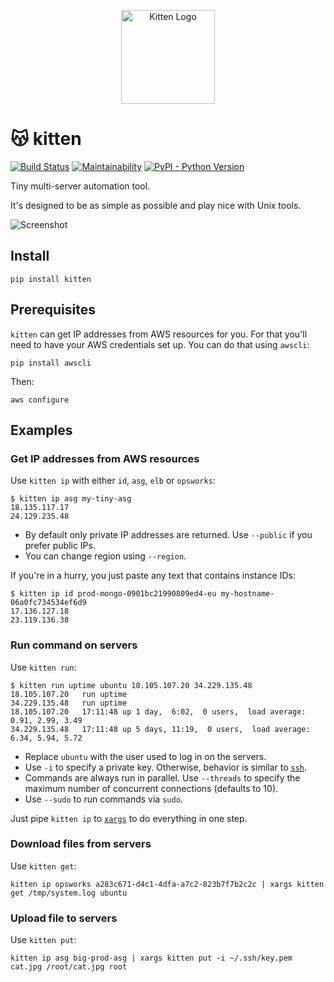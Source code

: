 <p align="center"><img alt="Kitten Logo" src="https://i.imgur.com/Rk3Vql3.png" height="150"></p>

# 😽 kitten

[![Build Status](https://travis-ci.org/hoffa/kitten.svg?branch=master)](https://travis-ci.org/hoffa/kitten) [![Maintainability](https://api.codeclimate.com/v1/badges/34e6b84000b2ab0e1bce/maintainability)](https://codeclimate.com/github/hoffa/kitten/maintainability) [![PyPI - Python Version](https://svgshare.com/i/6tK.svg)](https://pypi.org/project/kitten)

Tiny multi-server automation tool.

It's designed to be as simple as possible and play nice with Unix tools.

![Screenshot](https://i.imgur.com/QEQfOiv.png)

## Install

```Shell
pip install kitten
```

## Prerequisites

`kitten` can get IP addresses from AWS resources for you. For that you'll need to have your AWS credentials set up. You can do that using `awscli`:

```Shell
pip install awscli
```

Then:

```Shell
aws configure
```

## Examples

### Get IP addresses from AWS resources

Use `kitten ip` with either `id`, `asg`, `elb` or `opsworks`:

```Shell
$ kitten ip asg my-tiny-asg
18.135.117.17
24.129.235.48
```

- By default only private IP addresses are returned. Use `--public` if you prefer public IPs.
- You can change region using `--region`.

If you're in a hurry, you just paste any text that contains instance IDs:

```Shell
$ kitten ip id prod-mongo-0901bc21990809ed4-eu my-hostname-06a0fc734534ef6d9
17.136.127.18
23.119.136.38
```

### Run command on servers

Use `kitten run`:

```Shell
$ kitten run uptime ubuntu 18.105.107.20 34.229.135.48
18.105.107.20	run	uptime
34.229.135.48	run	uptime
18.105.107.20	17:11:48 up 1 day,  6:02,  0 users,  load average: 0.91, 2.99, 3.49
34.229.135.48	17:11:48 up 5 days, 11:19,  0 users,  load average: 6.34, 5.94, 5.72
```

- Replace `ubuntu` with the user used to log in on the servers.
- Use `-i` to specify a private key. Otherwise, behavior is similar to [`ssh`](http://man7.org/linux/man-pages/man1/ssh.1.html).
- Commands are always run in parallel. Use `--threads` to specify the maximum number of concurrent connections (defaults to 10).
- Use `--sudo` to run commands via `sudo`.

Just pipe `kitten ip` to [`xargs`](http://man7.org/linux/man-pages/man1/xargs.1.html) to do everything in one step.

### Download files from servers

Use `kitten get`:

```Shell
kitten ip opsworks a283c671-d4c1-4dfa-a7c2-823b7f7b2c2c | xargs kitten get /tmp/system.log ubuntu
```

### Upload file to servers

Use `kitten put`:

```Shell
kitten ip asg big-prod-asg | xargs kitten put -i ~/.ssh/key.pem cat.jpg /root/cat.jpg root
```
